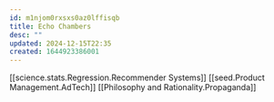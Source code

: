 ```yaml
---
id: m1njom0rxsxs0az0lffisqb
title: Echo Chambers
desc: ""
updated: 2024-12-15T22:35
created: 1644923386001
---
```



[[science.stats.Regression.Recommender Systems]]
[[seed.Product Management.AdTech]]
[[Philosophy and Rationality.Propaganda]]
